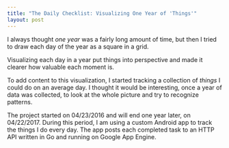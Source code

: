 ```yaml
---
title: "The Daily Checklist: Visualizing One Year of 'Things'"
layout: post
---
```


I always thought *one year* was a fairly long amount of time, but then I tried to draw each day of the year as a square in a grid.

Visualizing each day in a year put things into perspective and made it clearer how valuable each moment is.

To add content to this visualization, I started tracking a collection of *things* I could do on an average day. I thought it would be interesting, once a year of data was collected, to look at the whole picture and try to recognize patterns.

The project started on 04/23/2016 and will end one year later, on 04/22/2017. During this period, I am using a custom Android app to track the things I do every day. The app posts each completed task to an HTTP API written in Go and running on Google App Engine.
